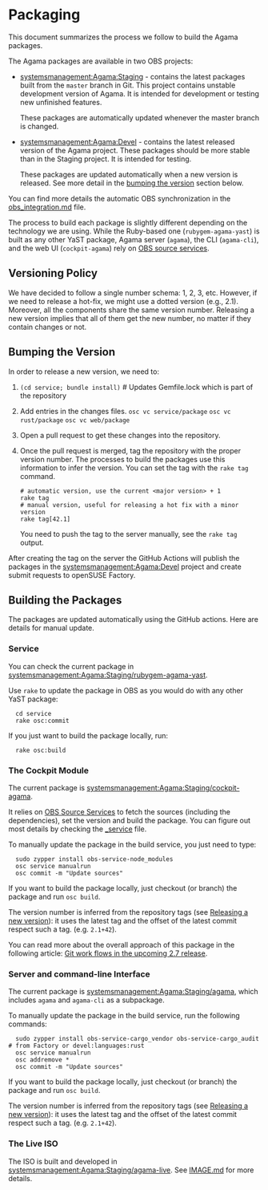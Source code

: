 # Packaging

This document summarizes the process we follow to build the Agama packages.

The Agama packages are available in two OBS projects:

- [systemsmanagement:Agama:Staging](
  https://build.opensuse.org/project/show/systemsmanagement:Agama:Staging) -
  contains the latest packages built from the `master` branch in Git. This
  project contains unstable development version of Agama. It is intended for
  development or testing new unfinished features.

  These packages are automatically updated whenever the master branch is changed.

- [systemsmanagement:Agama:Devel](
  https://build.opensuse.org/project/show/systemsmanagement:Agama:Devel) -
  contains the latest released version of the Agama project. These packages
  should be more stable than in the Staging project. It is intended for testing.

  These packages are updated automatically when a new version is released. See
  more detail in the [bumping the version](#bumping-the-version) section below.

You can find more details the automatic OBS synchronization in the
[obs_integration.md](doc/obs_integration.md) file.

The process to build each package is slightly different depending on the
technology we are using. While the Ruby-based one (`rubygem-agama-yast`) is
built as any other YaST package, Agama server (`agama`), the CLI (`agama-cli`),
and the web UI (`cockpit-agama`) rely on
[OBS source services](https://openbuildservice.org/help/manuals/obs-user-guide/cha.obs.source_service.html).

## Versioning Policy

We have decided to follow a single number schema: 1, 2, 3, etc. However, if we need to release a
hot-fix, we might use a dotted version (e.g., 2.1). Moreover, all the components share the same
version number. Releasing a new version implies that all of them get the new number, no matter if
they contain changes or not.

## Bumping the Version

In order to release a new version, we need to:

1. `(cd service; bundle install)` # Updates Gemfile.lock which is part of the repository
2. Add entries in the changes files.
    `osc vc service/package`
    `osc vc rust/package`
    `osc vc web/package`
3. Open a pull request to get these changes into the repository.
4. Once the pull request is merged, tag the repository with the proper version number. The processes
   to build the packages use this information to infer the version. You can set
   the tag with the `rake tag` command.

   ```shell
   # automatic version, use the current <major version> + 1
   rake tag
   # manual version, useful for releasing a hot fix with a minor version
   rake tag[42.1]
   ```

   You need to push the tag to the server manually, see the `rake tag` output.

After creating the tag on the server the GitHub Actions will publish the
packages in the [systemsmanagement:Agama:Devel](
https://build.opensuse.org/project/show/systemsmanagement:Agama:Devel)
project and create submit requests to openSUSE Factory.

## Building the Packages

The packages are updated automatically using the GitHub actions. Here are details
for manual update.

### Service

You can check the current package in
[systemsmanagement:Agama:Staging/rubygem-agama-yast](
https://build.opensuse.org/package/show/systemsmanagement:Agama:Staging/rubygem-agama-yast).

Use `rake` to update the package in OBS as you would do with any other YaST package:

      cd service
      rake osc:commit

If you just want to build the package locally, run:

      rake osc:build

### The Cockpit Module

The current package is [systemsmanagement:Agama:Staging/cockpit-agama](
https://build.opensuse.org/package/show/systemsmanagement:Agama:Staging/cockpit-agama).

It relies on [OBS Source
Services](https://openbuildservice.org/help/manuals/obs-user-guide/cha.obs.source_service.html) to
fetch the sources (including the dependencies), set the version and build the package. You can
figure out most details by checking the [_service](web/package/_service) file.

To manually update the package in the build service, you just need to type:

      sudo zypper install obs-service-node_modules
      osc service manualrun
      osc commit -m "Update sources"

If you want to build the package locally, just checkout (or branch) the package and run `osc build`.

The version number is inferred from the repository tags (see [Releasing a new
version](#releasing-a-new-version)): it uses the latest tag and the offset of the latest commit
respect such a tag. (e.g. `2.1+42`).

You can read more about the overall approach of this package in the following article: [Git work
flows in the upcoming 2.7 release](https://openbuildservice.org/2016/04/08/new_git_in_27/).

### Server and command-line Interface

The current package is [systemsmanagement:Agama:Staging/agama](
https://build.opensuse.org/package/show/systemsmanagement:Agama:Staging/agama),
which includes `agama` and `agama-cli` as a subpackage.

To manually update the package in the build service, run the following commands:

      sudo zypper install obs-service-cargo_vendor obs-service-cargo_audit   # from Factory or devel:languages:rust
      osc service manualrun
      osc addremove *
      osc commit -m "Update sources"

If you want to build the package locally, just checkout (or branch) the package and run `osc build`.

The version number is inferred from the repository tags (see [Releasing a new
version](#releasing-a-new-version)): it uses the latest tag and the offset of the latest commit
respect such a tag. (e.g. `2.1+42`).

### The Live ISO

The ISO is built and developed in [systemsmanagement:Agama:Staging/agama-live](
https://build.opensuse.org/package/show/systemsmanagement:Agama:Staging/agama-live).
See [IMAGE.md](./IMAGE.md) for more details.
